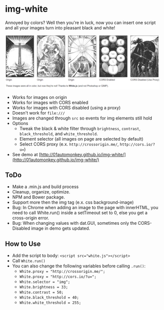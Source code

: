 # img-white

Annoyed by colors? Well then you're in luck, now you can insert one script and all your images turn into pleasant black and white!

![](screen_shot.png)

- Works for images on origin
- Works for images with CORS enabled
- Works for images with CORS disabled (using a proxy)
- Doesn't work for `file:///`
- Images are changed through `src` so events for img elements still hold
- Options
  - Tweak the black & white filter through `brightness`, `contrast`, `black_threshold`, and `white_threshold`.
  - Element selector (all images on page are selected by default)
  - Select CORS proxy (e.x. `http://crossorigin.me/`, `http://cors.io/?u=`)
- See demo at [http://01automonkey.github.io/img-white/](http://01automonkey.github.io/img-white/)

## ToDo

- Make a .min.js and build process
- Cleanup, organize, optimize.
- NPM and Bower package.
- Support more then the img tag (e.x. css background-image)
- Bug: In Chrome when adding an image to the page with innerHTML, you need to call White.run() inside a setTimeout set to 0, else you get a cross-origin error.
- Bug: When changing values with dat.GUI, sometimes only the CORS-Disabled image in demo gets updated.

## How to Use

- Add the script to body: `<script src="white.js"></script>`
- Call `White.run()`
- You can also change the following variables before calling `.run()`:
  - `White.proxy = "http://crossorigin.me/";`
  - `White.proxy = "http://cors.io/?u=";`
  - `White.selector = "img";`
  - `White.brightness = 33;`
  - `White.contrast = 50;`
  - `White.black_threshold = 40;`
  - `White.white_threshold = 255;`
